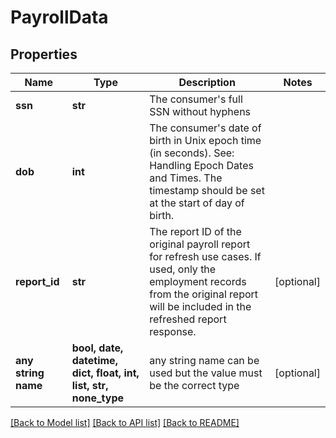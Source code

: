 # PayrollData


## Properties
Name | Type | Description | Notes
------------ | ------------- | ------------- | -------------
**ssn** | **str** | The consumer&#39;s full SSN without hyphens | 
**dob** | **int** | The consumer&#39;s date of birth in Unix epoch time (in seconds). See: Handling Epoch Dates and Times. The timestamp should be set at the start of day of birth. | 
**report_id** | **str** | The report ID of the original payroll report for refresh use cases. If used, only the employment records from the original report will be included in the refreshed report response. | [optional] 
**any string name** | **bool, date, datetime, dict, float, int, list, str, none_type** | any string name can be used but the value must be the correct type | [optional]

[[Back to Model list]](../README.md#documentation-for-models) [[Back to API list]](../README.md#documentation-for-api-endpoints) [[Back to README]](../README.md)


